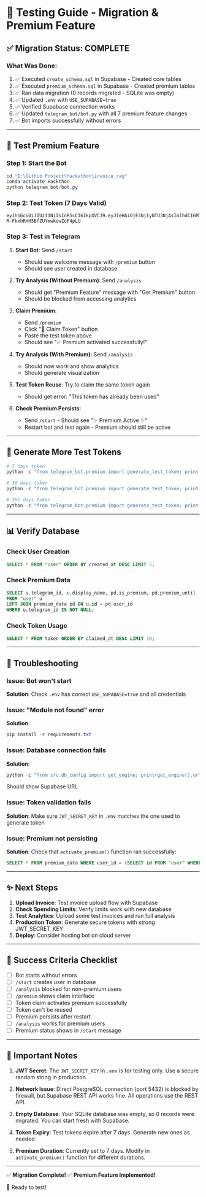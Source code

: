# 🧪 Testing Guide - Migration & Premium Feature

## ✅ Migration Status: COMPLETE

### What Was Done:
1. ✅ Executed `create_schema.sql` in Supabase - Created core tables
2. ✅ Executed `premium_schema.sql` in Supabase - Created premium tables
3. ✅ Ran data migration (0 records migrated - SQLite was empty)
4. ✅ Updated `.env` with `USE_SUPABASE=true`
5. ✅ Verified Supabase connection works
6. ✅ Updated `telegram_bot/bot.py` with all 7 premium feature changes
7. ✅ Bot imports successfully without errors

---

## 🧪 Test Premium Feature

### Step 1: Start the Bot

```powershell
cd "E:\Github Project\hackathon\invoice_rag"
conda activate Hackthon
python telegram_bot/bot.py
```

### Step 2: Test Token (7 Days Valid)

```
eyJhbGciOiJIUzI1NiIsInR5cCI6IkpXVCJ9.eyJleHAiOjE3NjIyNTU3NjAsImlhdCI6MTc2MTY1MDk2MCwiZHVyYXRpb24iOiI3IGRheXMiLCJwdXJwb3NlIjoicHJlbWl1bV9jbGFpbSJ9.lBiCAC5WHKmN7GF-R-FkxhRHH5BfZUYmwkowZoF4pLU
```

### Step 3: Test in Telegram

1. **Start Bot**: Send `/start`
   - Should see welcome message with `/premium` button
   - Should see user created in database

2. **Try Analysis (Without Premium)**: Send `/analysis`
   - Should get "Premium Feature" message with "Get Premium" button
   - Should be blocked from accessing analytics

3. **Claim Premium**: 
   - Send `/premium`
   - Click "🎫 Claim Token" button
   - Paste the test token above
   - Should see "✅ Premium activated successfully!"

4. **Try Analysis (With Premium)**: Send `/analysis`
   - Should now work and show analytics
   - Should generate visualization

5. **Test Token Reuse**: Try to claim the same token again
   - Should get error: "This token has already been used"

6. **Check Premium Persists**: 
   - Send `/start` - Should see "✨ Premium Active ✨"
   - Restart bot and test again - Premium should still be active

---

## 🔧 Generate More Test Tokens

```powershell
# 7 days token
python -c "from telegram_bot.premium import generate_test_token; print(generate_test_token(7))"

# 30 days token
python -c "from telegram_bot.premium import generate_test_token; print(generate_test_token(30))"

# 365 days token
python -c "from telegram_bot.premium import generate_test_token; print(generate_test_token(365))"
```

---

## 📊 Verify Database

### Check User Creation
```sql
SELECT * FROM "user" ORDER BY created_at DESC LIMIT 5;
```

### Check Premium Data
```sql
SELECT u.telegram_id, u.display_name, pd.is_premium, pd.premium_until
FROM "user" u
LEFT JOIN premium_data pd ON u.id = pd.user_id
WHERE u.telegram_id IS NOT NULL;
```

### Check Token Usage
```sql
SELECT * FROM token ORDER BY claimed_at DESC LIMIT 10;
```

---

## 🐛 Troubleshooting

### Issue: Bot won't start
**Solution**: Check `.env` has correct `USE_SUPABASE=true` and all credentials

### Issue: "Module not found" error
**Solution**: 
```powershell
pip install -r requirements.txt
```

### Issue: Database connection fails
**Solution**: 
```powershell
python -c "from src.db_config import get_engine; print(get_engine().url)"
```
Should show Supabase URL

### Issue: Token validation fails
**Solution**: Make sure `JWT_SECRET_KEY` in `.env` matches the one used to generate token

### Issue: Premium not persisting
**Solution**: Check that `activate_premium()` function ran successfully:
```sql
SELECT * FROM premium_data WHERE user_id = (SELECT id FROM "user" WHERE telegram_id = 'YOUR_TELEGRAM_ID');
```

---

## ✨ Next Steps

1. **Upload Invoice**: Test invoice upload flow with Supabase
2. **Check Spending Limits**: Verify limits work with new database
3. **Test Analytics**: Upload some test invoices and run full analysis
4. **Production Token**: Generate secure tokens with strong JWT_SECRET_KEY
5. **Deploy**: Consider hosting bot on cloud server

---

## 🎯 Success Criteria Checklist

- [ ] Bot starts without errors
- [ ] `/start` creates user in database
- [ ] `/analysis` blocked for non-premium users
- [ ] `/premium` shows claim interface
- [ ] Token claim activates premium successfully
- [ ] Token can't be reused
- [ ] Premium persists after restart
- [ ] `/analysis` works for premium users
- [ ] Premium status shows in `/start` message

---

## 📝 Important Notes

1. **JWT Secret**: The `JWT_SECRET_KEY` in `.env` is for testing only. Use a secure random string in production.

2. **Network Issue**: Direct PostgreSQL connection (port 5432) is blocked by firewall, but Supabase REST API works fine. All operations use the REST API.

3. **Empty Database**: Your SQLite database was empty, so 0 records were migrated. You can start fresh with Supabase.

4. **Token Expiry**: Test tokens expire after 7 days. Generate new ones as needed.

5. **Premium Duration**: Currently set to 7 days. Modify in `activate_premium()` function for different durations.

---

✅ **Migration Complete!**
✅ **Premium Feature Implemented!**

🚀 Ready to test!
